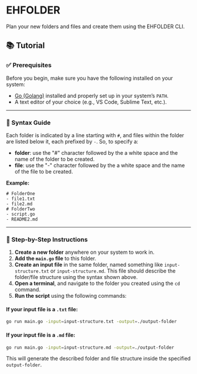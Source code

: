 # EHFOLDER
Plan your new folders and files and create them using the EHFOLDER CLI.

## 📚 Tutorial

### ✅ Prerequisites

Before you begin, make sure you have the following installed on your system:

* [Go (Golang)](https://golang.org/dl/) installed and properly set up in your system’s `PATH`.
* A text editor of your choice (e.g., VS Code, Sublime Text, etc.).

---

### 📝 Syntax Guide

Each folder is indicated by a line starting with `#`, and files within the folder are listed below it, each prefixed by `-`. So, to specify a:
  - **folder**: use the "#" character followed by the a white space and the name of the folder to be created.
  - **file**: use the "-" character followed by the a white space and the name of the file to be created.

**Example:**

```
# FolderOne
- file1.txt
- file2.md
# FolderTwo
- script.go
- README2.md
```

---

### 🚀 Step-by-Step Instructions

1. **Create a new folder** anywhere on your system to work in.
2. **Add the `main.go` file** to this folder.
3. **Create an input file** in the same folder, named something like `input-structure.txt` or `input-structure.md`. This file should describe the folder/file structure using the syntax shown above.
4. **Open a terminal**, and navigate to the folder you created using the `cd` command.
5. **Run the script** using the following commands:

#### If your input file is a `.txt` file:

```bash
go run main.go -input=input-structure.txt -output=./output-folder
```

#### If your input file is a `.md` file:

```bash
go run main.go -input=input-structure.md -output=./output-folder
```

This will generate the described folder and file structure inside the specified `output-folder`.

